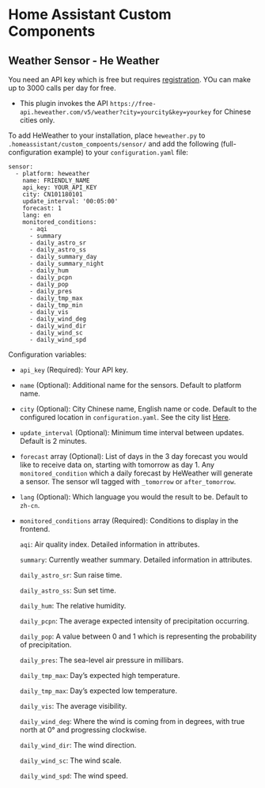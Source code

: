 # Home Assistant Custom Components

## Weather Sensor - He Weather

You need an API key which is free but requires [registration](www.heweather.com). YOu can make up to 3000 calls per day for free.

* This plugin invokes the API `https://free-api.heweather.com/v5/weather?city=yourcity&key=yourkey` for Chinese cities only.

To add HeWeather to your installation, place `heweather.py` to `.homeassistant/custom_compoents/sensor/` and add the following (full-configuration example) to your `configuration.yaml` file:

```
sensor:
  - platform: heweather
    name: FRIENDLY_NAME
    api_key: YOUR_API_KEY
    city: CN101180101
    update_interval: '00:05:00'
    forecast: 1
    lang: en
    monitored_conditions:
      - aqi
      - summary
      - daily_astro_sr
      - daily_astro_ss
      - daily_summary_day
      - daily_summary_night
      - daily_hum
      - daily_pcpn
      - daily_pop
      - daily_pres
      - daily_tmp_max
      - daily_tmp_min
      - daily_vis
      - daily_wind_deg
      - daily_wind_dir
      - daily_wind_sc
      - daily_wind_spd

```
Configuration variables:

* `api_key` (Required): Your API key.

* `name` (Optional): Additional name for the sensors. Default to platform name.

* `city` (Optional): City Chinese name, English name or code. Default to the configured location in `configuration.yaml`. See the city list [Here](https://cdn.heweather.com/china-city-list.txt).

* `update_interval` (Optional): Minimum time interval between updates. Default is 2 minutes.

* `forecast` array (Optional): List of days in the 3 day forecast you would like to receive data on, starting with tomorrow as day 1. Any `monitored_condition` which a daily forecast by HeWeather will generate a sensor. The sensor wll tagged with `_tomorrow` or `after_tomorrow`.

* `lang` (Optional): Which language you would the result to be. Default to `zh-cn`.

* `monitored_conditions` array (Required): Conditions to display in the frontend.

    `aqi`: Air quality index. Detailed information in attributes.

    `summary`: Currently weather summary. Detailed information in attributes.

    `daily_astro_sr`: Sun raise time.

    `daily_astro_ss`: Sun set time.

    `daily_hum`: The relative humidity.

    `daily_pcpn`: The average expected intensity of precipitation occurring.

    `daily_pop`: A value between 0 and 1 which is representing the probability of precipitation.

    `daily_pres`: The sea-level air pressure in millibars.

    `daily_tmp_max`: Day’s expected high temperature.

    `daily_tmp_max`: Day’s expected low temperature.

    `daily_vis`: The average visibility.

    `daily_wind_deg`: Where the wind is coming from in degrees, with true north at 0° and progressing clockwise.

    `daily_wind_dir`: The wind direction.

    `daily_wind_sc`: The wind scale.

    `daily_wind_spd`: The wind speed.






